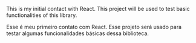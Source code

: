 This is my initial contact with React. This project will be used to test basic functionalities of this library.

Esse é meu primeiro contato com React. Esse projeto será usado para testar algumas funcionalidades básicas dessa biblioteca.

